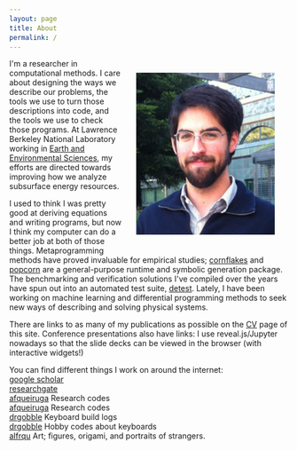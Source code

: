 ```yaml
---
layout: page
title: About
permalink: /
---
```


<img align="right" src="about/images/mug.png" width="250" style="margin:25px 25px">

I'm a researcher in computational methods. I care about designing the ways we describe our problems, the tools we use to turn those descriptions into code, and the tools we use to check those programs. At Lawrence Berkeley National Laboratory working in [Earth and Environmental Sciences](https://eesa.lbl.gov), my efforts are directed towards improving how we analyze subsurface energy resources.

I used to think I was pretty good at deriving equations and writing programs, but now I think my computer can do a better job at both of those things. Metaprogramming methods have proved invaluable for empirical studies; [cornflakes](https://github.com/afqueiruga/cornflakes) and [popcorn](https://github.com/afqueiruga/popcorn) are a general-purpose runtime and symbolic generation package. The benchmarking and verification solutions I've compiled over the years have spun out into an automated test suite, [detest](https://github.com/afqueiruga/detest). Lately, I have been working on machine learning and differential programming methods to seek new ways of describing and solving physical systems.

There are links to as many of my publications as possible on the [CV](CV) page of this site. Conference presentations also have links: I use reveal.js/Jupyter nowadays so that the slide decks can be viewed in the browser (with interactive widgets!)

You can find different things I work on around the internet:  
[google scholar](https://scholar.google.com/citations?user=5lV0WOgAAAAJ&hl=en&oi=ao)  
[researchgate](https://www.researchgate.net/profile/Alejandro_Queiruga)  
[<i class="fa fa-github"></i > afqueiruga](https://github.com/afqueiruga) Research codes  
[<i class="fa fa-bitbucket"></i> afqueiruga](https://bitbucket.org/afqueiruga/) Research codes  
[<i class="fa fa-reddit"></i > drgobble](https://www.reddit.com/user/drgobble/submitted/) Keyboard build logs  
[<i class="fa fa-github"></i > drgobble](https://github.com/drgobble) Hobby codes about keyboards  
[<i class="fa fa-instagram"></i > alfrqu](https://www.instagram.com/alfrqu/) Art; figures, origami, and portraits of strangers.